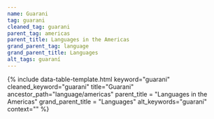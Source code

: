```yaml
---
name: Guarani
tag: guarani
cleaned_tag: guarani
parent_tag: americas
parent_title: Languages in the Americas
grand_parent_tag: language
grand_parent_title: Languages
alt_tags: guaraní
---
```


{% include data-table-template.html 
  keyword="guarani" 
  cleaned_keyword="guarani" 
  title="Guarani"
  ancestor_path="language/americas" 
  parent_title = "Languages in the Americas"
  grand_parent_title = "Languages"
  alt_keywords="guaraní"
  context=""
%}

